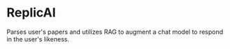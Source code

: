 # ReplicAI
Parses user's papers and utilizes RAG to augment a chat model to respond in the user's likeness.
